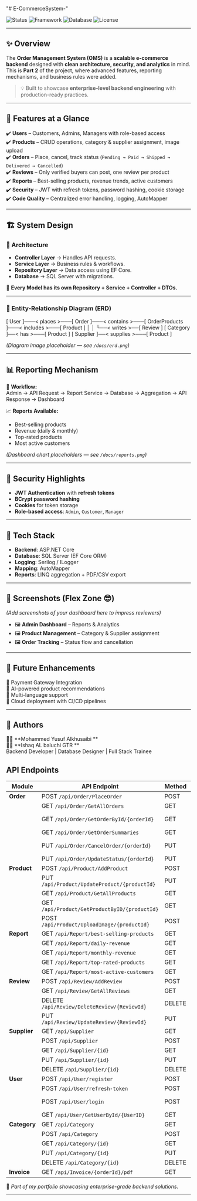 ﻿"# E-CommerceSystem-" 


![Status](https://img.shields.io/badge/Project-E--Commerce-blue?style=for-the-badge&logo=github)
![Framework](https://img.shields.io/badge/.NET%20Core-Backend-success?style=for-the-badge&logo=dotnet)
![Database](https://img.shields.io/badge/SQL%20Server-Database-orange?style=for-the-badge&logo=microsoftsqlserver)
![License](https://img.shields.io/badge/Status-Completed-green?style=for-the-badge)

---

## ✨ Overview
The **Order Management System (OMS)** is a **scalable e-commerce backend** designed with **clean architecture, security, and analytics** in mind.  
This is **Part 2** of the project, where advanced features, reporting mechanisms, and business rules were added.  

> 💡 Built to showcase **enterprise-level backend engineering** with production-ready practices.

---

## 🎯 Features at a Glance
✔️ **Users** – Customers, Admins, Managers with role-based access  
✔️ **Products** – CRUD operations, category & supplier assignment, image upload  
✔️ **Orders** – Place, cancel, track status (`Pending → Paid → Shipped → Delivered → Cancelled`)  
✔️ **Reviews** – Only verified buyers can post, one review per product  
✔️ **Reports** – Best-selling products, revenue trends, active customers  
✔️ **Security** – JWT with refresh tokens, password hashing, cookie storage  
✔️ **Code Quality** – Centralized error handling, logging, AutoMapper  

---

## 🏗 System Design

### 🔹 Architecture
- **Controller Layer** → Handles API requests.  
- **Service Layer** → Business rules & workflows.  
- **Repository Layer** → Data access using EF Core.  
- **Database** → SQL Server with migrations.  

📌 **Every Model has its own Repository + Service + Controller + DTOs.**

---

### 🔹 Entity-Relationship Diagram (ERD)

[ User ]───< places >───[ Order ]───< contains >───[ OrderProducts ]───< includes >───[ Product ]
│ │
└──< writes >──[ Review ] [ Category ]──< has >───[ Product ]
[ Supplier ]──< supplies >───[ Product ]

*(Diagram image placeholder — see `/docs/erd.png`)*  

---

## 📊 Reporting Mechanism

📌 **Workflow:**  
Admin → API Request → Report Service → Database → Aggregation → API Response → Dashboard  

📈 **Reports Available:**  
- Best-selling products  
- Revenue (daily & monthly)  
- Top-rated products  
- Most active customers  

*(Dashboard chart placeholders — see `/docs/reports.png`)*  

---

## 🔐 Security Highlights
- **JWT Authentication** with **refresh tokens**  
- **BCrypt password hashing**  
- **Cookies** for token storage  
- **Role-based access**: `Admin`, `Customer`, `Manager`  

---

## 🚀 Tech Stack
- **Backend**: ASP.NET Core  
- **Database**: SQL Server (EF Core ORM)  
- **Logging**: Serilog / ILogger  
- **Mapping**: AutoMapper  
- **Reports**: LINQ aggregation + PDF/CSV export  

---

## 📸 Screenshots (Flex Zone 😎)
*(Add screenshots of your dashboard here to impress reviewers)*

- 🖼 **Admin Dashboard** – Reports & Analytics  
- 🖼 **Product Management** – Category & Supplier assignment  
- 🖼 **Order Tracking** – Status flow and cancellation  

---

## 🎨 Future Enhancements
🚀 Payment Gateway Integration  
🚀 AI-powered product recommendations  
🚀 Multi-language support  
🚀 Cloud deployment with CI/CD pipelines  

---

## 🙌 Authors
👨‍💻 **Mohammed Yusuf Alkhusaibi  **  
👨‍💻 **Ishaq AL baluchi GTR  **  
Backend Developer | Database Designer | Full Stack Trainee  


## API Endpoints

| Module   | API Endpoint                                   | Method | Role                  |
|----------|-----------------------------------------------|--------|-----------------------|
| **Order** | POST `/api/Order/PlaceOrder`                  | POST   | Admin                 |
|          | GET `/api/Order/GetAllOrders`                  | GET    | User                  |
|          | GET `/api/Order/GetOrderById/{orderId}`        | GET    | User (same order ID)  |
|          | GET `/api/Order/GetOrderSummaries`             | GET    | User                  |
|          | PUT `/api/Order/CancelOrder/{orderId}`         | PUT    | Admin, User (own ID)  |
|          | PUT `/api/Order/UpdateStatus/{orderId}`        | PUT    | Admin                 |
| **Product** | POST `/api/Product/AddProduct`              | POST   | Admin                 |
|          | PUT `/api/Product/UpdateProduct/{productId}`   | PUT    | Admin                 |
|          | GET `/api/Product/GetAllProducts`              | GET    | User                  |
|          | GET `/api/Product/GetProductByID/{productId}`  | GET    | Admin                 |
|          | POST `/api/Product/UploadImage/{productId}`    | POST   | Admin                 |
| **Report** | GET `/api/Report/best-selling-products`      | GET    | Admin                 |
|          | GET `/api/Report/daily-revenue`                | GET    | Admin                 |
|          | GET `/api/Report/monthly-revenue`              | GET    | Admin                 |
|          | GET `/api/Report/top-rated-products`           | GET    | Admin                 |
|          | GET `/api/Report/most-active-customers`        | GET    | Admin                 |
| **Review** | POST `/api/Review/AddReview`                 | POST   | User                  |
|          | GET `/api/Review/GetAllReviews`                | GET    | User                  |
|          | DELETE `/api/Review/DeleteReview/{ReviewId}`   | DELETE | User                  |
|          | PUT `/api/Review/UpdateReview/{ReviewId}`      | PUT    | User                  |
| **Supplier** | GET `/api/Supplier`                        | GET    | Admin                 |
|          | POST `/api/Supplier`                           | POST   | Admin                 |
|          | GET `/api/Supplier/{id}`                       | GET    | Admin                 |
|          | PUT `/api/Supplier/{id}`                       | PUT    | Admin                 |
|          | DELETE `/api/Supplier/{id}`                    | DELETE | Admin                 |
| **User** | POST `/api/User/register`                      | POST   | New User              |
|          | POST `/api/User/refresh-token`                 | POST   | User (token)          |
|          | POST `/api/User/login`                         | POST   | User (email/password) |
|          | GET `/api/User/GetUserById/{UserID}`           | GET    | Admin (with ID)       |
| **Category** | GET `/api/Category`                        | GET    | User                  |
|          | POST `/api/Category`                           | POST   | Admin                 |
|          | GET `/api/Category/{id}`                       | GET    | User                  |
|          | PUT `/api/Category/{id}`                       | PUT    | Admin                 |
|          | DELETE `/api/Category/{id}`                    | DELETE | Admin                 |
| **Invoice** | GET `/api/Invoice/{orderId}/pdf`            | GET    | Admin                 |


📌 *Part of my portfolio showcasing enterprise-grade backend solutions.*

---
